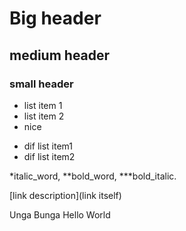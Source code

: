 #  Big header

## medium header

### small header 
* list item 1
* list item 2
* nice

- dif list item1
- dif list item2

*italic_word, **bold_word, ***bold_italic.

[link description](link itself)



Unga Bunga Hello World
